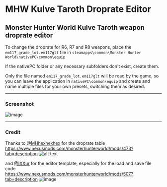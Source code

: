 # MHW Kulve Taroth Droprate Editor
Monster Hunter World Kulve Taroth weapon droprate editor
-------------------------------------------------------
To change the droprate for R6, R7 and R8 weapons, place the `em117_grade_lot.em117glt` file in `steamapps\common\Monster Hunter World\nativePC\common\equip` 
  
If the nativePC folder or any necessary subfolders don't exist, create them.  
  
Only the file named `em117_grade_lot.em117glt` will be read by the game, so you can leave the application in `nativePC\common\equip` and create and name multiple files for your own presets, switching them as desired.

-------------------------------------------------------

### Screenshot
![image](https://user-images.githubusercontent.com/4518597/48712932-fe6b1b00-ec49-11e8-8410-7a98e444e3d4.png)

-------------------------------------------------------

### Credit
Thanks to [@MHhexhexhex](https://twitter.com/MHhexhexhex) for the droprate table<br>
https://www.nexusmods.com/monsterhunterworld/mods/473?tab=description
![alt text](https://staticdelivery.nexusmods.com/mods/2531/images/473/473-1541120521-428636282.png)

and [@IXXur](https://www.nexusmods.com/monsterhunterworld/users/59870351) for the editor template, especially for the load and save file code<br>
https://www.nexusmods.com/monsterhunterworld/mods/507?tab=description
![image](https://user-images.githubusercontent.com/4518597/48713042-56098680-ec4a-11e8-963c-23554921b110.png)

